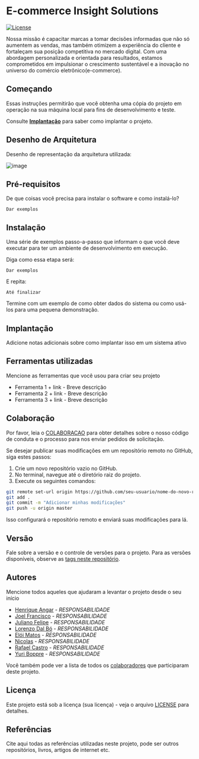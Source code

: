 # E-commerce Insight Solutions

[![License](https://img.shields.io/badge/License-MIT-blue.svg)](LICENSE)

Nossa missão é capacitar marcas a tomar decisões informadas que não só aumentem as vendas, mas também otimizem a experiência do cliente e fortaleçam sua posição competitiva no mercado digital. Com uma abordagem personalizada e orientada para resultados, estamos comprometidos em impulsionar o crescimento sustentável e a inovação no universo do comércio eletrônico(e-commerce).

## Começando

Essas instruções permitirão que você obtenha uma cópia do projeto em operação na sua máquina local para fins de desenvolvimento e teste.

Consulte **[Implantação](#-implanta%C3%A7%C3%A3o)** para saber como implantar o projeto.

## Desenho de Arquitetura

Desenho de representação da arquitetura utilizada:

![image](https://github.com/NicolasLK/pjf-engenharia-de-dados/assets/79061705/41aa378b-014f-4338-b8ea-04b41a307a47)

## Pré-requisitos

De que coisas você precisa para instalar o software e como instalá-lo?

```
Dar exemplos
```

## Instalação

Uma série de exemplos passo-a-passo que informam o que você deve executar para ter um ambiente de desenvolvimento em execução.

Diga como essa etapa será:

```
Dar exemplos
```

E repita:

```
Até finalizar
```

Termine com um exemplo de como obter dados do sistema ou como usá-los para uma pequena demonstração.

## Implantação

Adicione notas adicionais sobre como implantar isso em um sistema ativo

## Ferramentas utilizadas

Mencione as ferramentas que você usou para criar seu projeto

* Ferramenta 1 + link - Breve descrição
* Ferramenta 2 + link - Breve descrição
* Ferramenta 3 + link - Breve descrição

## Colaboração

Por favor, leia o [COLABORACAO](https://gist.github.com/usuario/colaboracao.md) para obter detalhes sobre o nosso código de conduta e o processo para nos enviar pedidos de solicitação.

Se desejar publicar suas modificações em um repositório remoto no GitHub, siga estes passos:

1. Crie um novo repositório vazio no GitHub.
2. No terminal, navegue até o diretório raiz do projeto.
3. Execute os seguintes comandos:

```bash
git remote set-url origin https://github.com/seu-usuario/nome-do-novo-repositorio.git
git add .
git commit -m "Adicionar minhas modificações"
git push -u origin master
```

Isso configurará o repositório remoto e enviará suas modificações para lá.

## Versão

Fale sobre a versão e o controle de versões para o projeto. Para as versões disponíveis, observe as [tags neste repositório](https://github.com/suas/tags/do/projeto). 

## Autores

Mencione todos aqueles que ajudaram a levantar o projeto desde o seu início


* [Henrique Angar](https://github.com/HenriqueAngar) - *RESPONSABILIDADE*
* [Joel Francisco](https://github.com/JoelFrancisco) - *RESPONSABILIDADE*
* [Juliano Felipe](https://github.com/julianocfelipe) - *RESPONSABILIDADE*
* [Lorenzo Dal Bó](https://github.com/LorenzoDalBo) - *RESPONSABILIDADE*
* [Elói Matos](https://github.com/EloiMatos) - *RESPONSABILIDADE* 
* [Nicolas](https://github.com/NicolasLK) - *RESPONSABILIDADE*
* [Rafael Castro](https://github.com/RafaelDaSilvaCastro) - *RESPONSABILIDADE*
* [Yuri Boppre](https://github.com/YuriBoppre) - *RESPONSABILIDADE*




Você também pode ver a lista de todos os [colaboradores](https://github.com/usuario/projeto/colaboradores) que participaram deste projeto.

## Licença

Este projeto está sob a licença (sua licença) - veja o arquivo [LICENSE](https://github.com/jlsilva01/projeto-ed-satc/blob/main/LICENSE) para detalhes.

## Referências

Cite aqui todas as referências utilizadas neste projeto, pode ser outros repositórios, livros, artigos de internet etc.
